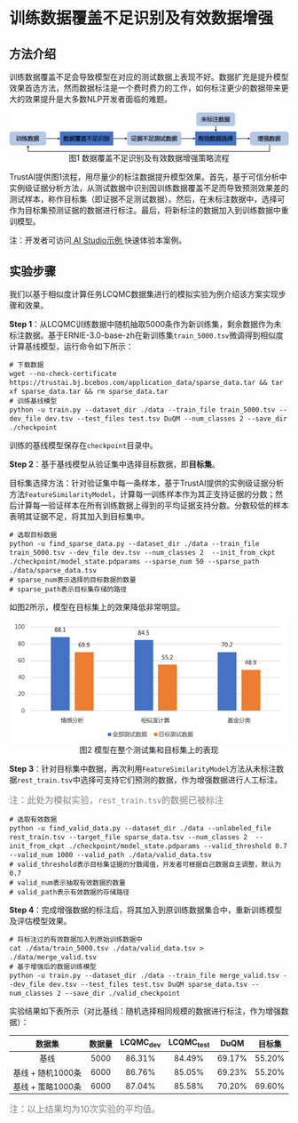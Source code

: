 # 训练数据覆盖不足识别及有效数据增强

## 方法介绍

训练数据覆盖不足会导致模型在对应的测试数据上表现不好。数据扩充是提升模型效果首选方法，然而数据标注是一个费时费力的工作，如何标注更少的数据带来更大的效果提升是大多数NLP开发者面临的难题。

<p align="center">
<img align="center" src="../../imgs/process-for-sparse.png", width=800><br>
图1 数据覆盖不足识别及有效数据增强策略流程
</p>

TrustAI提供图1流程，用尽量少的标注数据提升模型效果。首先，基于可信分析中实例级证据分析方法，从测试数据中识别因训练数据覆盖不足而导致预测效果差的测试样本，称作目标集（即证据不足测试数据）。然后，在未标注数据中，选择可作为目标集预测证据的数据进行标注。最后，将新标注的数据加入到训练数据中重训模型。

注：开发者可访问[ AI Studio示例 ](https://aistudio.baidu.com/aistudio/projectdetail/4434403)快速体验本案例。

## 实验步骤

我们以基于相似度计算任务LCQMC数据集进行的模拟实验为例介绍该方案实现步骤和效果。

**Step 1**：从LCQMC训练数据中随机抽取5000条作为新训练集，剩余数据作为未标注数据。基于ERNIE-3.0-base-zh在新训练集`train_5000.tsv`微调得到相似度计算基线模型，运行命令如下所示：

```shell
# 下载数据
wget --no-check-certificate https://trustai.bj.bcebos.com/application_data/sparse_data.tar && tar xf sparse_data.tar && rm sparse_data.tar
# 训练基线模型
python -u train.py --dataset_dir ./data --train_file train_5000.tsv --dev_file dev.tsv --test_files test.tsv DuQM --num_classes 2 --save_dir ./checkpoint
```
训练的基线模型保存在`checkpoint`目录中。


**Step 2**：基于基线模型从验证集中选择目标数据，即**目标集**。

目标集选择方法：针对验证集中每一条样本，基于TrustAI提供的实例级证据分析方法`FeatureSimilarityModel`，计算每一训练样本作为其正支持证据的分数；然后计算每一验证样本在所有训练数据上得到的平均证据支持分数。分数较低的样本表明其证据不足，将其加入到目标集中。

```shell
# 选取目标数据
python -u find_sparse_data.py --dataset_dir ./data --train_file train_5000.tsv --dev_file dev.tsv --num_classes 2  --init_from_ckpt ./checkpoint/model_state.pdparams --sparse_num 50 --sparse_path ./data/sparse_data.tsv
# sparse_num表示选择的目标数据的数量
# sparse_path表示目标集存储的路径
```

如图2所示，模型在目标集上的效果降低非常明显。
<p align="center">
<img align="center" src="../../imgs/target-performance.png", width=500><br>
图2 模型在整个测试集和目标集上的表现
</p>


**Step 3**：针对目标集中数据，再次利用`FeatureSimilarityModel`方法从未标注数据`rest_train.tsv`中选择可支持它们预测的数据，作为增强数据进行人工标注。

<font size=3 color=gray>注：此处为模拟实验，`rest_train.tsv`的数据已被标注</font>

```shell
# 选取有效数据
python -u find_valid_data.py --dataset_dir ./data --unlabeled_file rest_train.tsv --target_file sparse_data.tsv --num_classes 2  --init_from_ckpt ./checkpoint/model_state.pdparams --valid_threshold 0.7 --valid_num 1000 --valid_path ./data/valid_data.tsv
# valid_threshold表示目标集证据的分数阈值，开发者可根据自己数据自主调整，默认为0.7
# valid_num表示抽取有效数据的数量
# valid_path表示有效数据的存储路径
```

**Step 4**：完成增强数据的标注后，将其加入到原训练数据集合中，重新训练模型及评估模型效果。

```shell
# 将标注过的有效数据加入到原始训练数据中
cat ./data/train_5000.tsv ./data/valid_data.tsv > ./data/merge_valid.tsv
# 基于增强后的数据训练模型
python -u train.py --dataset_dir ./data --train_file merge_valid.tsv --dev_file dev.tsv --test_files test.tsv DuQM sparse_data.tsv --num_classes 2 --save_dir ./valid_checkpoint
```
实验结果如下表所示（对比基线：随机选择相同规模的数据进行标注，作为增强数据）：

|   数据集  | 数据量 |  LCQMC<sub>dev</sub>  | LCQMC<sub>test</sub>  |   DuQM  | 目标集 |
| :-------:  | :-------:  | :-----: | :-----: |:-----: |:-----: |
| 基线   | 5000 | 86.31%  | 84.49% | 69.17%  | 55.20% |  
| 基线 + 随机1000条 | 6000 | 86.76% | 85.05% | 69.23% | 55.20% |
| 基线 + 策略1000条 | 6000 | 87.04% | 85.58% | 70.20% | 69.60% |

<font size=3 color=gray>注：以上结果均为10次实验的平均值。</font>
